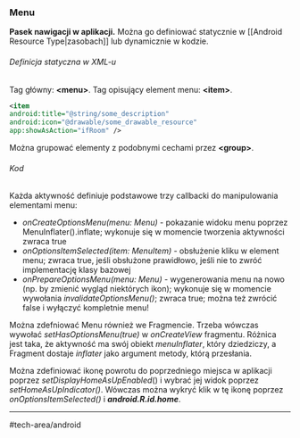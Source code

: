 ### Menu
**Pasek nawigacji w aplikacji.**
Można go definiować statycznie w [[Android Resource Type|zasobach]] lub dynamicznie w kodzie. 

###### Definicja statyczna w XML-u
Tag główny: __\<menu>__.
Tag opisujący element menu: __\<item>__.
```xml
<item 
android:title="@string/some_description"
android:icon="@drawable/some_drawable_resource"
app:showAsAction="ifRoom" />
```
Można grupować elementy z podobnymi cechami przez __\<group>__.

###### Kod
Każda aktywność definiuje podstawowe trzy callbacki do manipulowania elementami menu:

- _onCreateOptionsMenu(menu: Menu)_ - pokazanie widoku menu poprzez MenuInflater().inflate; wykonuje się w momencie tworzenia aktywności zwraca true
- _onOptionsItemSelected(item: MenuItem)_ - obsłużenie kliku w element menu; zwraca true, jeśli obsłużone prawidłowo, jeśli nie to zwróć implementację klasy bazowej
- _onPrepareOptionsMenu(menu: Menu)_ - wygenerowania menu na nowo (np. by zmienić wygląd niektórych ikon); wykonuje się w momencie wywołania _invalidateOptionsMenu()_; zwraca true; można też zwrócić false i wyłączyć kompletnie menu!


Można zdefniować Menu również we Fragmencie. Trzeba wówczas wywołać _setHasOptionsMenu(true)_ w _onCreateView_ fragmentu.
Różnica jest taka, że aktywność ma swój obiekt _menuInflater_, który dziedziczy, a Fragment dostaje _inflater_ jako argument metody, którą przesłania.

Można zdefiniować ikonę powrotu do poprzedniego miejsca w aplikacji poprzez *setDisplayHomeAsUpEnabled*() i wybrać jej widok poprzez *setHomeAsUpIndicator()*. Wówczas można wykryć klik w tę ikonę poprzez *onOptionsItemSelected()* i ***android.R.id.home***.


---
#tech-area/android 